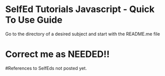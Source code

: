 # SelfEd Tutorials Javascript - Quick To Use Guide

Go to the directory of a desired subject and start with the README.me file
# Correct me as NEEDED!!

#References to SelfEds not posted yet.
